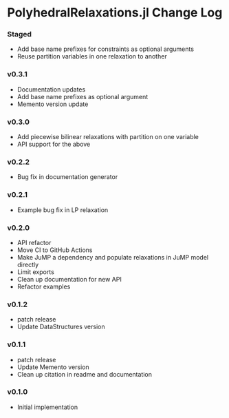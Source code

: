 PolyhedralRelaxations.jl Change Log
=========================

### Staged 
- Add base name prefixes for constraints as optional arguments
- Reuse partition variables in one relaxation to another 

### v0.3.1
- Documentation updates
- Add base name prefixes as optional argument
- Memento version update

### v0.3.0
- Add piecewise bilinear relaxations with partition on one variable
- API support for the above

### v0.2.2
- Bug fix in documentation generator

### v0.2.1
- Example bug fix in LP relaxation

### v0.2.0 
- API refactor 
- Move CI to GitHub Actions 
- Make JuMP a dependency and populate relaxations in JuMP model directly 
- Limit exports
- Clean up documentation for new API
- Refactor examples

### v0.1.2
- patch release
- Update DataStructures version 

### v0.1.1
- patch release
- Update Memento version
- Clean up citation in readme and documentation

### v0.1.0
- Initial implementation 
